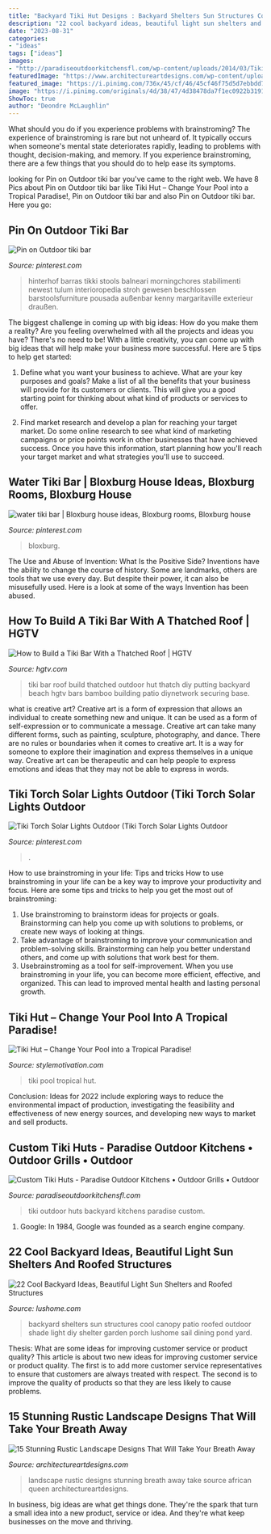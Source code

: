 ```yaml
---
title: "Backyard Tiki Hut Designs : Backyard Shelters Sun Structures Cool Canopy Patio Roofed Outdoor Shade Light Diy Shelter Garden Porch Lushome Sail Dining Pond Yard"
description: "22 cool backyard ideas, beautiful light sun shelters and roofed structures"
date: "2023-08-31"
categories:
- "ideas"
tags: ["ideas"]
images:
- "http://paradiseoutdoorkitchensfl.com/wp-content/uploads/2014/03/Tiki-huts-outdoor-kitchens.jpg"
featuredImage: "https://www.architectureartdesigns.com/wp-content/uploads/2016/10/15-Stunning-Rustic-Landscape-Designs-That-Will-Take-Your-Breath-Away-7.jpg"
featured_image: "https://i.pinimg.com/736x/45/cf/46/45cf46f75d5d7ebbdd7e1d16c3b92277.jpg"
image: "https://i.pinimg.com/originals/4d/38/47/4d38478da7f1ec0922b3191783c004e4.jpg"
ShowToc: true
author: "Deondre McLaughlin"
---
```



What should you do if you experience problems with brainstroming?
The experience of brainstroming is rare but not unheard of. It typically occurs when someone's mental state deteriorates rapidly, leading to problems with thought, decision-making, and memory. If you experience brainstroming, there are a few things that you should do to help ease its symptoms.

	

		
looking for Pin on Outdoor tiki bar you've came to the right web. We have 8 Pics about Pin on Outdoor tiki bar like Tiki Hut – Change Your Pool into a Tropical Paradise!, Pin on Outdoor tiki bar and also Pin on Outdoor tiki bar. Here you go:
		
    
## Pin On Outdoor Tiki Bar

<img loading=lazy src="https://i.pinimg.com/originals/4d/38/47/4d38478da7f1ec0922b3191783c004e4.jpg" onerror="this.onerror=null;this.src='https://tse2.mm.bing.net/th?id=OIP.vvG68HTLBCbAY1Sv4dYGgAHaLG&amp;pid=15.1';" alt="Pin on Outdoor tiki bar">

_Source: pinterest.com_

>hinterhof barras tikki stools balneari morningchores stabilimenti newest tulum interioropedia stroh gewesen beschlossen barstoolsfurniture pousada außenbar kenny margaritaville exterieur draußen. 

	

The biggest challenge in coming up with big ideas: How do you make them a reality?
Are you feeling overwhelmed with all the projects and ideas you have? There's no need to be! With a little creativity, you can come up with big ideas that will help make your business more successful. Here are 5 tips to help get started: 
1. Define what you want your business to achieve. What are your key purposes and goals? Make a list of all the benefits that your business will provide for its customers or clients. This will give you a good starting point for thinking about what kind of products or services to offer. 

2. Find market research and develop a plan for reaching your target market. Do some online research to see what kind of marketing campaigns or price points work in other businesses that have achieved success. Once you have this information, start planning how you'll reach your target market and what strategies you'll use to succeed.

    
## Water Tiki Bar | Bloxburg House Ideas, Bloxburg Rooms, Bloxburg House

<img loading=lazy src="https://i.pinimg.com/736x/c5/89/8c/c5898c7616210a132851329606521eff.jpg" onerror="this.onerror=null;this.src='https://tse2.mm.bing.net/th?id=OIP.e0EcjC0_Wra_XtX92P1YmgHaDc&amp;pid=15.1';" alt="water tiki bar | Bloxburg house ideas, Bloxburg rooms, Bloxburg house">

_Source: pinterest.com_

>bloxburg. 

	

The Use and Abuse of Invention: What Is the Positive Side?
Inventions have the ability to change the course of history. Some are landmarks, others are tools that we use every day. But despite their power, it can also be misusefully used. Here is a look at some of the ways Invention has been abused.

    
## How To Build A Tiki Bar With A Thatched Roof | HGTV

<img loading=lazy src="http://hgtvhome.sndimg.com/content/dam/images/hgtv/fullset/2010/2/8/1/HDSWT713_Tiki-_Bar-Putting-On-Roof_s4x3.jpg.rend.hgtvcom.1280.960.suffix/1400946909745.jpeg" onerror="this.onerror=null;this.src='https://tse4.mm.bing.net/th?id=OIP.uI8-6Rvse6fpoUJbm_8a8wHaFj&amp;pid=15.1';" alt="How to Build a Tiki Bar With a Thatched Roof | HGTV">

_Source: hgtv.com_

>tiki bar roof build thatched outdoor hut thatch diy putting backyard beach hgtv bars bamboo building patio diynetwork securing base. 

	

what is creative art?
Creative art is a form of expression that allows an individual to create something new and unique. It can be used as a form of self-expression or to communicate a message. Creative art can take many different forms, such as painting, sculpture, photography, and dance.
There are no rules or boundaries when it comes to creative art. It is a way for someone to explore their imagination and express themselves in a unique way. Creative art can be therapeutic and can help people to express emotions and ideas that they may not be able to express in words.

    
## Tiki Torch Solar Lights Outdoor (Tiki Torch Solar Lights Outdoor

<img loading=lazy src="https://i.pinimg.com/736x/45/cf/46/45cf46f75d5d7ebbdd7e1d16c3b92277.jpg" onerror="this.onerror=null;this.src='https://tse2.mm.bing.net/th?id=OIP.DVrEt2hwn2UP-F0thNZ0HgHaLF&amp;pid=15.1';" alt="Tiki Torch Solar Lights Outdoor (Tiki Torch Solar Lights Outdoor">

_Source: pinterest.com_

>. 

	

How to use brainstroming in your life: Tips and tricks
How to use brainstroming in your life can be a key way to improve your productivity and focus. Here are some tips and tricks to help you get the most out of brainstroming: 
1) Use brainstroming to brainstorm ideas for projects or goals. Brainstorming can help you come up with solutions to problems, or create new ways of looking at things. 
2) Take advantage of brainstroming to improve your communication and problem-solving skills. Brainstorming can help you better understand others, and come up with solutions that work best for them. 
3) Usebrainstroming as a tool for self-improvement. When you use brainstroming in your life, you can become more efficient, effective, and organized. This can lead to improved mental health and lasting personal growth.

    
## Tiki Hut – Change Your Pool Into A Tropical Paradise!

<img loading=lazy src="http://www.stylemotivation.com/wp-content/uploads/2013/04/Nikon-Camera-320.jpg" onerror="this.onerror=null;this.src='https://tse3.mm.bing.net/th?id=OIP.aGs1R5wKp40kEZ62fjb9RAHaE9&amp;pid=15.1';" alt="Tiki Hut – Change Your Pool into a Tropical Paradise!">

_Source: stylemotivation.com_

>tiki pool tropical hut. 

	

Conclusion:
Ideas for 2022 include exploring ways to reduce the environmental impact of production, investigating the feasibility and effectiveness of new energy sources, and developing new ways to market and sell products.

    
## Custom Tiki Huts - Paradise Outdoor Kitchens • Outdoor Grills • Outdoor

<img loading=lazy src="http://paradiseoutdoorkitchensfl.com/wp-content/uploads/2014/03/Tiki-huts-outdoor-kitchens.jpg" onerror="this.onerror=null;this.src='https://tse4.mm.bing.net/th?id=OIP.t8n8GzN1DlqbJFzX3EaD1gHaFA&amp;pid=15.1';" alt="Custom Tiki Huts - Paradise Outdoor Kitchens • Outdoor Grills • Outdoor">

_Source: paradiseoutdoorkitchensfl.com_

>tiki outdoor huts backyard kitchens paradise custom. 

	

1. Google: In 1984, Google was founded as a search engine company.

    
## 22 Cool Backyard Ideas, Beautiful Light Sun Shelters And Roofed Structures

<img loading=lazy src="http://www.lushome.com/wp-content/uploads/2014/08/sun-shelters-sail-canopy-backyard-ideas-3.jpg" onerror="this.onerror=null;this.src='https://tse2.mm.bing.net/th?id=OIP.YUMzxglRwAd24ynH6lpAcQHaE9&amp;pid=15.1';" alt="22 Cool Backyard Ideas, Beautiful Light Sun Shelters and Roofed Structures">

_Source: lushome.com_

>backyard shelters sun structures cool canopy patio roofed outdoor shade light diy shelter garden porch lushome sail dining pond yard. 

	

Thesis: What are some ideas for improving customer service or product quality?
This article is about two new ideas for improving customer service or product quality. The first is to add more customer service representatives to ensure that customers are always treated with respect. The second is to improve the quality of products so that they are less likely to cause problems.

    
## 15 Stunning Rustic Landscape Designs That Will Take Your Breath Away

<img loading=lazy src="https://www.architectureartdesigns.com/wp-content/uploads/2016/10/15-Stunning-Rustic-Landscape-Designs-That-Will-Take-Your-Breath-Away-7.jpg" onerror="this.onerror=null;this.src='https://tse4.mm.bing.net/th?id=OIP.Tr6c98eMA2s1GUNreYek5QHaE7&amp;pid=15.1';" alt="15 Stunning Rustic Landscape Designs That Will Take Your Breath Away">

_Source: architectureartdesigns.com_

>landscape rustic designs stunning breath away take source african queen architectureartdesigns. 

	

In business, big ideas are what get things done. They're the spark that turn a small idea into a new product, service or idea. And they're what keep businesses on the move and thriving.

